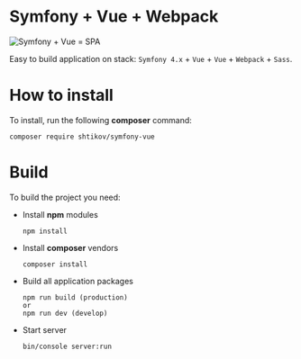 # Symfony + Vue + Webpack
![Symfony + Vue = SPA](https://i.imgur.com/7xfhtlX.png)

Easy to build application on stack: `Symfony 4.x` + `Vue` + `Vue` + `Webpack` + `Sass`.

# How to install
To install, run the following **composer** command:
```
composer require shtikov/symfony-vue
```

# Build
To build the project you need:
- Install **npm** modules
	```
	npm install
	```
- Install **composer** vendors
	```
	composer install
	```
- Build all application packages
	```
	npm run build (production)
	or
	npm run dev (develop)
	```
- Start server
	```
	bin/console server:run
	```

